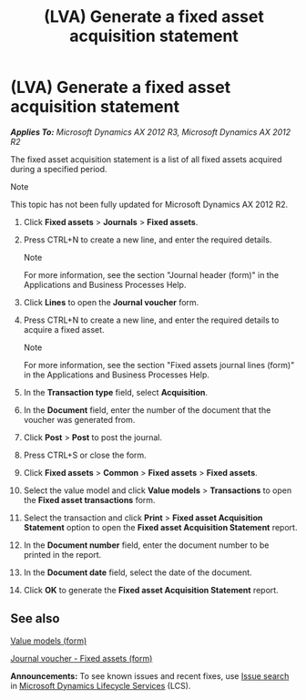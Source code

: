 ﻿---
title: (LVA) Generate a fixed asset acquisition statement
TOCTitle: (LVA) Generate a fixed asset acquisition statement
ms:assetid: ab3eaf3b-675d-4a01-8ee4-fc223df9e549
ms:mtpsurl: https://technet.microsoft.com/en-us/library/JJ853413(v=AX.60)
ms:contentKeyID: 50396782
ms.date: 04/18/2014
mtps_version: v=AX.60
---

# (LVA) Generate a fixed asset acquisition statement 


_**Applies To:** Microsoft Dynamics AX 2012 R3, Microsoft Dynamics AX 2012 R2_

The fixed asset acquisition statement is a list of all fixed assets acquired during a specified period.


> [!NOTE]
> <P>This topic has not been fully updated for Microsoft Dynamics AX 2012 R2.</P>



1.  Click **Fixed assets** \> **Journals** \> **Fixed assets**.

2.  Press CTRL+N to create a new line, and enter the required details.
    

    > [!NOTE]
    > <P>For more information, see the section "Journal header (form)" in the Applications and Business Processes Help.</P>



3.  Click **Lines** to open the **Journal voucher** form.

4.  Press CTRL+N to create a new line, and enter the required details to acquire a fixed asset.
    

    > [!NOTE]
    > <P>For more information, see the section "Fixed assets journal lines (form)" in the Applications and Business Processes Help.</P>



5.  In the **Transaction type** field, select **Acquisition**.

6.  In the **Document** field, enter the number of the document that the voucher was generated from.

7.  Click **Post** \> **Post** to post the journal.

8.  Press CTRL+S or close the form.

9.  Click **Fixed assets** \> **Common** \> **Fixed assets** \> **Fixed assets**.

10. Select the value model and click **Value models** \> **Transactions** to open the **Fixed asset transactions** form.

11. Select the transaction and click **Print** \> **Fixed asset Acquisition Statement** option to open the **Fixed asset Acquisition Statement** report.

12. In the **Document number** field, enter the document number to be printed in the report.

13. In the **Document date** field, select the date of the document.

14. Click **OK** to generate the **Fixed asset Acquisition Statement** report.

## See also

[Value models (form)](https://technet.microsoft.com/en-us/library/aa590830\(v=ax.60\))

[Journal voucher - Fixed assets (form)](https://technet.microsoft.com/en-us/library/aa620564\(v=ax.60\))

  
**Announcements:** To see known issues and recent fixes, use [Issue search](http://go.microsoft.com/fwlink/?linkid=389258) in [Microsoft Dynamics Lifecycle Services](http://go.microsoft.com/fwlink/?linkid=306505) (LCS).

